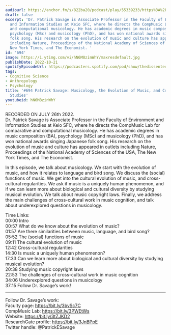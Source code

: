 ```yaml
---
audiourl: https://anchor.fm/s/822ba20/podcast/play/55339233/https%3A%2F%2Fd3ctxlq1ktw2nl.cloudfront.net%2Fstaging%2F2022-6-26%2F19078d73-ccd1-fcee-8b5b-096dc5c1e3cd.m4a
draft: false
excerpt: 'Dr. Patrick Savage is Associate Professor in the Faculty of Environment
  and Information Studies at Keio SFC, where he directs the CompMusic Lab for comparative
  and computational musicology. He has academic degrees in music composition (BA),
  psychology (MSc) and musicology (PhD), and has won national awards singing Japanese
  folk song. His research on the evolution of music and culture has appeared in outlets
  including Nature, Proceedings of the National Academy of Sciences of the USA, The
  New York Times, and The Economist. '
id: '694'
image: https://i.ytimg.com/vi/hN6M8zinWhY/maxresdefault.jpg
publishDate: 2022-10-21
spotifyEpisodeUrl: https://podcasters.spotify.com/pod/show/thedissenter/episodes/694-Patrick-Savage-Musicology--the-Evolution-of-Music--and-Cross-Cultural-Studies-e1lnap1
tags:
- Cognitive Science
- Anthropology
- Psychology
title: '#694 Patrick Savage: Musicology, the Evolution of Music, and Cross-Cultural
  Studies'
youtubeid: hN6M8zinWhY
---
```

<div class="timelinks">

RECORDED ON JULY 26th 2022.  
Dr. Patrick Savage is Associate Professor in the Faculty of Environment and Information Studies at Keio SFC, where he directs the CompMusic Lab for comparative and computational musicology. He has academic degrees in music composition (BA), psychology (MSc) and musicology (PhD), and has won national awards singing Japanese folk song. His research on the evolution of music and culture has appeared in outlets including Nature, Proceedings of the National Academy of Sciences of the USA, The New York Times, and The Economist. 

In this episode, we talk about musicology. We start with the evolution of music, and how it relates to language and bird song. We discuss the (social) functions of music. We get into the cultural evolution of music, and cross-cultural regularities. We ask if music is a uniquely human phenomenon, and if we can learn more about biological and cultural diversity by studying musical evolution. We talk about music copyright laws. Finally, we address the main challenges of cross-cultural work in music cognition, and talk about underexplored questions in musicology.

Time Links:  
<time>00:00</time> Intro  
<time>00:57</time> What do we know about the evolution of music?  
<time>01:57</time> Are there similarities between music, language, and bird song?  
<time>05:52</time> The (social) functions of music  
<time>09:11</time> The cultural evolution of music  
<time>12:42</time> Cross-cultural regularities  
<time>14:30</time> Is music a uniquely human phenomenon?  
<time>17:33</time> Can we learn more about biological and cultural diversity by studying musical evolution?  
<time>20:38</time> Studying music copyright laws  
<time>22:53</time> The challenges of cross-cultural work in music cognition  
<time>34:06</time> Underexplored questions in musicology  
<time>37:15</time> Follow Dr. Savage’s work!

---

Follow Dr. Savage’s work:  
Faculty page: https://bit.ly/3bvSc7C  
CompMusic Lab: https://bit.ly/3PWEtWs  
Website: https://bit.ly/3tZJKD2  
ResearchGate profile: https://bit.ly/3JnBPpE  
Twitter handle: @PatrickESavage
</div>

